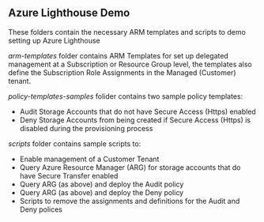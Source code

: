 ## Azure Lighthouse Demo

These folders contain the necessary ARM templates and scripts to demo setting up Azure Lighthouse

_arm-templates_ folder contains ARM Templates for set up delegated management at a Subscription or Resource Group level, 
the templates also define the Subscription Role Assignments in the Managed (Customer) tenant.

_policy-templates-samples_ folider contains two sample policy templates:
  * Audit Storage Accounts that do not have Secure Access (Https) enabled
  * Deny Storage Accounts from being created if Secure Access (Https) is disabled during the provisioning process

_scripts_ folder contains sample scripts to:
* Enable management of a Customer Tenant
* Query Azure Resource Manager (ARG) for storage accounts that do have Secure Transfer enabled
* Query ARG (as above) and deploy the Audit policy
* Query ARG (as above) and deploy the Deny policy
* Scripts to remove the assignments and definitions for the Audit and Deny polices
